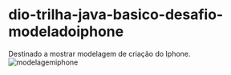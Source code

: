 # dio-trilha-java-basico-desafio-modeladoiphone
Destinado a mostrar modelagem de criação do Iphone.
![modelagemiphone](https://github.com/RicardoCorcini/dio-trilha-java-basico-desafio-modeladoiphone/assets/44847730/54719914-99ee-4479-bde6-111d1ea51819)
